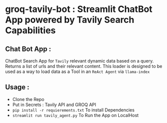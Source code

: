 # groq-tavily-bot : Streamlit ChatBot App powered by Tavily Search Capabilities

## Chat Bot App : 
ChatBot Search App for `Tavily` relevant dynamic data based on a query. Returns a list of urls and their relevant content. This loader is designed to be used as a way to load data as a Tool in an `ReAct Agent` via `llama-index`

## Usage : 
- Clone the Repo
- Put in Secrets : Tavily API and GROQ API
- `pip install -r requierements.txt` To install Dependencies
- `streamlit run tavily_agent.py` To Run the App on LocalHost
